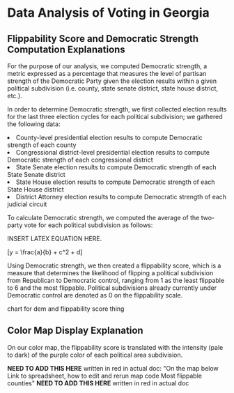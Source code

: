 
# Data Analysis of Voting in Georgia 


## Flippability Score and Democratic Strength Computation Explanations

For the purpose of our analysis, we computed Democratic strength, a metric expressed as a percentage that measures the level of partisan strength of the Democratic Party given the election results within a given political subdivision (i.e. county, state senate district, state house district, etc.).

In order to determine Democratic strength, we first collected election results for the last three election cycles for each political subdivision; we gathered the following data: 
<LI>County-level presidential election results to compute Democratic strength of each county
<LI>Congressional district-level presidential election results to compute Democratic strength of each congressional district
<LI>State Senate election results to compute Democratic strength of each State Senate district
<LI>State House election results to compute Democratic strength of each State House district
<LI>District Attorney election results to compute Democratic strength of each judicial circuit
  
To calculate Democratic strength, we computed the average of the two-party vote for each political subdivision as follows:

INSERT LATEX EQUATION HERE.

<script type="text/javascript" async="" src="https://cdnjs.cloudflare.com/ajax/libs/mathjax/2.7.4/MathJax.js?config=TeX-MML-AM_CHTML"> </script>
\[y = \frac{a}{b} + c^2 + d\]
  
Using Democratic strength, we then created a flippability score, which is a measure that determines the likelihood of flipping a political subdivision from Republican to Democratic control, ranging from 1 as the least flippable to 6 and the most flippable. Political subdivisions already currently under Democratic control are denoted as 0 on the flippability scale.

chart for dem and flippability score thing 
  

## Color Map Display Explanation
On our color map, the flippability score is translated with the intensity (pale to dark) of the purple color of each political area subdivision.

**NEED TO ADD THIS HERE** written in red in actual doc:
"On the map below
Link to spreadsheet, how to edit and rerun map code
Most flippable counties" **NEED TO ADD THIS HERE** written in red in actual doc 
 

